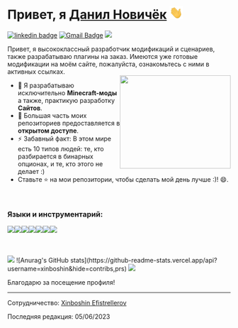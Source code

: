 <h1>Привет, я <a  href="https://github.com/xinboshin/">Данил Новичёк</a> <img  src="https://raw.githubusercontent.com/ABSphreak/ABSphreak/master/gifs/Hi.gif" width="30px"></h1>

[![linkedin badge](https://img.shields.io/badge/xinboshin-30302f?style=flat&logo=linkedin)](https://www.linkedin.com/in/xinboshin)
[![Gmail Badge](https://img.shields.io/badge/admin@xinboshin.org-30302f?style=flat&logo=Gmail&logoColor=red)](mailto:admin@xinboshin.org)
<img src="https://komarev.com/ghpvc/?username=xinboshin&style=plastic" />

Привет, я высококлассный разработчик модификаций и сценариев, также разрабатываю плагины на заказ. Имеются уже готовые модификации на моём сайте, пожалуйста, ознакомьтесь с ними в активных ссылках.<br>
<img align='right' src="http://cdn.lowgif.com/small/9cb12f51dffbaaa6-character-typing-by-vincent-mokuenko-dribbble.gif" width="250" height="210">

- 🌱 Я разрабатываю исключительно **Minecraft-моды** а также, практикую разработку **Сайтов**.
- 💬 Большая часть моих репозиториев предоставляется в **открытом доступе**.
- ⚡ Забавный факт: В этом мире есть 10 типов людей: те, кто разбирается в бинарных опционах, и те, кто этого не делает :)
- Ставьте ⭐ на мои репозитории, чтобы сделать мой день лучше :)! 😄.

<br>

<h3 align="left">Языки и инструментарий:</h3>
<p align="left"> <img src="https://img.icons8.com/color/48/4a90e2/c-programming.png"/><img src="https://img.icons8.com/color/48/4a90e2/c-plus-plus-logo.png"/><img src="https://img.icons8.com/color/48/4a90e2/python--v1.png"/><img src="https://img.icons8.com/color/48/4a90e2/java-coffee-cup-logo--v1.png"/><img src="https://img.icons8.com/color/48/4a90e2/visual-studio-code-2019.png"/><img src="https://img.icons8.com/color/48/4a90e2/git.png"/><img src="https://img.icons8.com/fluent/48/4a90e2/github.png"/> </p>

<br>
<br>

<img src = "https://github-readme-streak-stats.herokuapp.com?user=xinboshin&theme=dark&hide_border=true" width = 500>
![Anurag's GitHub stats](https://github-readme-stats.vercel.app/api?username=xinboshin&hide=contribs,prs)
<img src = "https://github-readme-stats.vercel.app/api?username=xinboshin&show_icons=true&theme=dark" width = 500>

Благодарю за посещение профиля!

---

Сотрудничество: [Xinboshin Efistrellerov](https://github.com/xinboshin)

Последняя редакция: 05/06/2023
